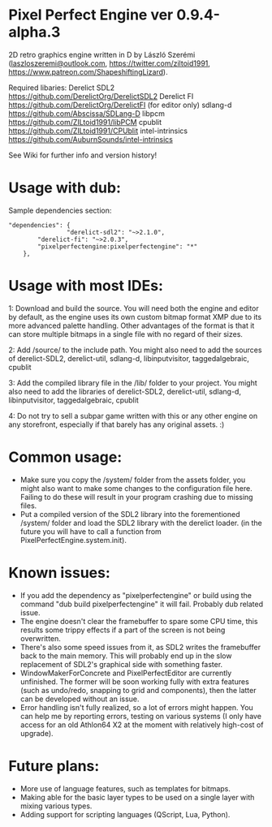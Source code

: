 # Pixel Perfect Engine ver 0.9.4-alpha.3

2D retro graphics engine written in D by László Szerémi (laszloszeremi@outlook.com, https://twitter.com/ziltoid1991, https://www.patreon.com/ShapeshiftingLizard).

Required libaries:
Derelict SDL2		https://github.com/DerelictOrg/DerelictSDL2
Derelict FI			https://github.com/DerelictOrg/DerelictFI		(for editor only)
sdlang-d			https://github.com/Abscissa/SDLang-D
libpcm				https://github.com/ZILtoid1991/libPCM
cpublit				https://github.com/ZILtoid1991/CPUblit
intel-intrinsics	https://github.com/AuburnSounds/intel-intrinsics


See Wiki for further info and version history!


# Usage with dub:
Sample dependencies section:
```
"dependencies": {
                "derelict-sdl2": "~>2.1.0",
		"derelict-fi": "~>2.0.3",
		"pixelperfectengine:pixelperfectengine": "*"
	},
```

# Usage with most IDEs:
1: Download and build the source. You will need both the engine and editor by default, as the engine uses its own custom bitmap format XMP due to its more advanced palette handling. Other advantages of the format is that it can store multiple bitmaps in a single file with no regard of their sizes.

2: Add /source/ to the include path. You might also need to add the sources of derelict-SDL2, derelict-util, sdlang-d, libinputvisitor, taggedalgebraic, cpublit

3: Add the compiled library file in the /lib/ folder to your project. You might also need to add the libraries of derelict-SDL2, derelict-util, sdlang-d, libinputvisitor, taggedalgebraic, cpublit

4: Do not try to sell a subpar game written with this or any other engine on any storefront, especially if that barely has any original assets. :)

# Common usage:

* Make sure you copy the /system/ folder from the assets folder, you might also want to make some changes to the configuration file here. Failing to do these will result in your program crashing due to missing files.
* Put a compiled version of the SDL2 library into the forementioned /system/ folder and load the SDL2 library with the derelict loader. (in the future you will have to call a function from PixelPerfectEngine.system.init).

# Known issues:

* If you add the dependency as "pixelperfectengine" or build using the command "dub build pixelperfectengine" it will fail. Probably dub related issue.
* The engine doesn't clear the framebuffer to spare some CPU time, this results some trippy effects if a part of the screen is not being overwritten.
* There's also some speed issues from it, as SDL2 writes the framebuffer back to the main memory. This will probably end up in the slow replacement of SDL2's graphical side with something faster.
* WindowMakerForConcrete and PixelPerfectEditor are currently unfinished. The former will be soon working fully with extra features (such as undo/redo, snapping to grid and components), then the latter can be developed without an issue.
* Error handling isn't fully realized, so a lot of errors might happen. You can help me by reporting errors, testing on various systems (I only have access for an old Athlon64 X2 at the moment with relatively high-cost of upgrade).

# Future plans:

* More use of language features, such as templates for bitmaps.
* Making able for the basic layer types to be used on a single layer with mixing various types.
* Adding support for scripting languages (QScript, Lua, Python).
